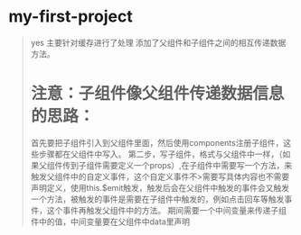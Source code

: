 # my-first-project

> yes
>主要针对缓存进行了处理
>添加了父组件和子组件之间的相互传递数据方法。
> # 注意：子组件像父组件传递数据信息的思路：
>首先要把子组件引入到父组件里面，然后使用components注册子组件，这些步骤都在父组件中写入。
>第二步，写子组件，格式与父组件中一样，（如果父组件传到子组件需要定义一个props）,在子组件中需要写一个方法，来触发父组件中的自定义事件，这个自定义事件不>需要写具体内容也不需要 声明定义，使用this.$emit触发，触发后会在父组件中触发的事件会又触发一个方法，被触发的事件是需要在子组件中触发的，例如点击回车等触发事件，这个事件再触发父组件中的方法。
>期间需要一个中间变量来传递子组件中的值，中间变量要在父组件中data里声明

